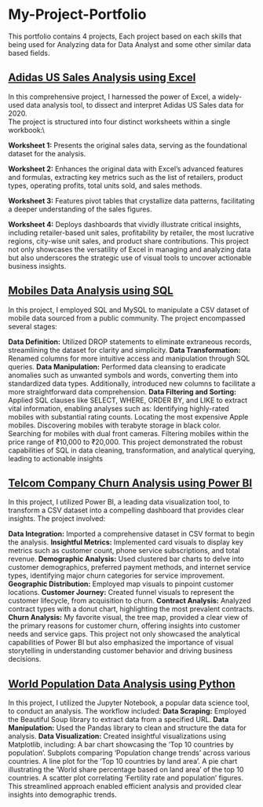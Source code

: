 # My-Project-Portfolio
This portfolio contains 4 projects, Each project based on each skills that being used for Analyzing data for Data Analyst and some other similar data based fields.

## [Adidas US Sales Analysis using Excel](https://github.com/VidhyabharathirajC/Excel-Project)

In this comprehensive project, I harnessed the power of Excel, a widely-used data analysis tool, to dissect and interpret Adidas US Sales data for 2020.\
The project is structured into four distinct worksheets within a single workbook:\\

**Worksheet 1:** Presents the original sales data, serving as the foundational dataset for the analysis.


**Worksheet 2:** Enhances the original data with Excel’s advanced features and formulas, extracting key metrics such as the list of retailers, product types, operating profits, total units sold, and sales methods.


**Worksheet 3:** Features pivot tables that crystallize data patterns, facilitating a deeper understanding of the sales figures.


**Worksheet 4:** Deploys dashboards that vividly illustrate critical insights, including retailer-based unit sales, profitability by retailer, the most lucrative regions, city-wise unit sales, and product share contributions.
This project not only showcases the versatility of Excel in managing and analyzing data but also underscores the strategic use of visual tools to uncover actionable business insights.

## [Mobiles Data Analysis using SQL](https://github.com/VidhyabharathirajC/SQL-Project)

In this project, I employed SQL and MySQL to manipulate a CSV dataset of mobile data sourced from a public community. The project encompassed several stages:

**Data Definition:** Utilized DROP statements to eliminate extraneous records, streamlining the dataset for clarity and simplicity.
**Data Transformation:** Renamed columns for more intuitive access and manipulation through SQL queries.
**Data Manipulation:** Performed data cleansing to eradicate anomalies such as unwanted symbols and words, converting them into standardized data types. Additionally, introduced new columns to facilitate a more straightforward data comprehension.
**Data Filtering and Sorting:** Applied SQL clauses like SELECT, WHERE, ORDER BY, and LIKE to extract vital information, enabling analyses such as:
Identifying highly-rated mobiles with substantial rating counts.
Locating the most expensive Apple mobiles.
Discovering mobiles with terabyte storage in black color.
Searching for mobiles with dual front cameras.
Filtering mobiles within the price range of ₹10,000 to ₹20,000.
This project demonstrated the robust capabilities of SQL in data cleaning, transformation, and analytical querying, leading to actionable insights

## [Telcom Company Churn Analysis using Power BI](https://github.com/VidhyabharathirajC/Power-BI-Project)

In this project, I utilized Power BI, a leading data visualization tool, to transform a CSV dataset into a compelling dashboard that provides clear insights. The project involved:

**Data Integration:** Imported a comprehensive dataset in CSV format to begin the analysis.
**Insightful Metrics:** Implemented card visuals to display key metrics such as customer count, phone service subscriptions, and total revenue.
**Demographic Analysis:** Used clustered bar charts to delve into customer demographics, preferred payment methods, and internet service types, identifying major churn categories for service improvement.
**Geographic Distribution:** Employed map visuals to pinpoint customer locations.
**Customer Journey:** Created funnel visuals to represent the customer lifecycle, from acquisition to churn.
**Contract Analysis:** Analyzed contract types with a donut chart, highlighting the most prevalent contracts.
**Churn Analysis:** My favorite visual, the tree map, provided a clear view of the primary reasons for customer churn, offering insights into customer needs and service gaps.
This project not only showcased the analytical capabilities of Power BI but also emphasized the importance of visual storytelling in understanding customer behavior and driving business decisions.

## [World Population Data Analysis using Python](https://github.com/VidhyabharathirajC/Python-Project)

In this project, I utilized the Jupyter Notebook, a popular data science tool, to conduct an analysis.
The workflow included:
**Data Scraping:** Employed the Beautiful Soup library to extract data from a specified URL.
**Data Manipulation:** Used the Pandas library to clean and structure the data for analysis.
**Data Visualization:** Created insightful visualizations using Matplotlib, 
including:
A bar chart showcasing the ‘Top 10 countries by population’.
Subplots comparing ‘Population change trends’ across various countries.
A line plot for the ‘Top 10 countries by land area’.
A pie chart illustrating the ‘World share percentage based on land area’ of the top 10 countries.
A scatter plot correlating ‘Fertility rate and population’ figures.
This streamlined approach enabled efficient analysis and provided clear insights into demographic trends.


